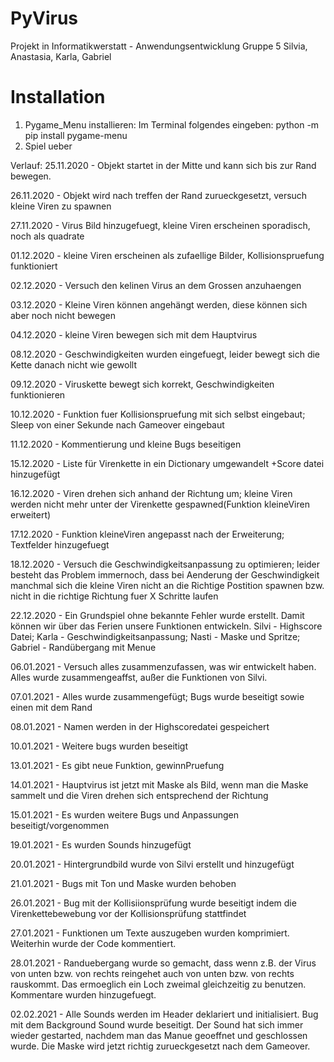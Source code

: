 # PyVirus
Projekt in Informatikwerstatt - Anwendungsentwicklung
Gruppe 5
Silvia, Anastasia, Karla, Gabriel

# Installation
1.  Pygame_Menu installieren:
    Im Terminal folgendes eingeben:
    python -m pip install pygame-menu
2. Spiel ueber 
    
Verlauf:
25.11.2020 - Objekt startet in der Mitte und kann sich bis zur Rand bewegen.

26.11.2020 - Objekt wird nach treffen der Rand zurueckgesetzt, versuch kleine Viren zu spawnen

27.11.2020 - Virus Bild hinzugefuegt, kleine Viren erscheinen sporadisch, noch als quadrate

01.12.2020 - kleine Viren erscheinen als zufaellige Bilder, Kollisionspruefung funktioniert

02.12.2020 - Versuch den kelinen Virus an dem Grossen anzuhaengen

03.12.2020 - Kleine Viren können angehängt werden, diese können sich aber noch nicht bewegen

04.12.2020 - kleine Viren bewegen sich mit dem Hauptvirus

08.12.2020 - Geschwindigkeiten wurden eingefuegt, leider bewegt sich die Kette danach nicht wie gewollt

09.12.2020 - Viruskette bewegt sich korrekt, Geschwindigkeiten funktionieren

10.12.2020 - Funktion fuer Kollisionspruefung mit sich selbst eingebaut; Sleep von einer Sekunde nach Gameover eingebaut

11.12.2020 - Kommentierung und kleine Bugs beseitigen

15.12.2020 - Liste für Virenkette in ein Dictionary umgewandelt +Score datei hinzugefügt

16.12.2020 - Viren drehen sich anhand der Richtung um; kleine Viren werden nicht mehr unter der Virenkette gespawned(Funktion kleineViren erweitert)

17.12.2020 - Funktion kleineViren angepasst nach der Erweiterung; Textfelder hinzugefuegt

18.12.2020 - Versuch die Geschwindigkeitsanpassung zu optimieren; leider besteht das Problem immernoch, dass bei Aenderung der Geschwindigkeit manchmal sich die kleine Viren nicht an die Richtige Postition spawnen bzw. nicht in die richtige Richtung fuer X Schritte laufen

22.12.2020 - Ein Grundspiel ohne bekannte Fehler wurde erstellt. Damit können wir über das Ferien unsere Funktionen entwickeln. Silvi - Highscore Datei; Karla - Geschwindigkeitsanpassung; Nasti - Maske und Spritze; Gabriel - Randübergang mit Menue

06.01.2021 - Versuch alles zusammenzufassen, was wir entwickelt haben. Alles wurde zusammengeaffst, außer die Funktionen von Silvi.

07.01.2021 - Alles wurde zusammengefügt; Bugs wurde beseitigt sowie einen mit dem Rand

08.01.2021 - Namen werden in der Highscoredatei gespeichert

10.01.2021 - Weitere bugs wurden beseitigt

13.01.2021 - Es gibt neue Funktion, gewinnPruefung

14.01.2021 - Hauptvirus ist jetzt mit Maske als Bild, wenn man die Maske sammelt und die Viren drehen sich entsprechend der Richtung

15.01.2021 - Es wurden weitere Bugs und Anpassungen beseitigt/vorgenommen

19.01.2021 - Es wurden Sounds hinzugefügt

20.01.2021 - Hintergrundbild wurde von Silvi erstellt und hinzugefügt

21.01.2021 - Bugs mit Ton und Maske wurden behoben

26.01.2021 - Bug mit der Kollisiionsprüfung wurde beseitigt indem die Virenkettebewebung vor der Kollisionsprüfung stattfindet

27.01.2021 - Funktionen um Texte auszugeben wurden komprimiert. Weiterhin wurde der Code kommentiert.

28.01.2021 - Randuebergang wurde so gemacht, dass wenn z.B. der Virus von unten bzw. von rechts reingehet auch von unten bzw. von rechts rauskommt. Das ermoeglich ein Loch zweimal gleichzeitig zu benutzen. Kommentare wurden hinzugefuegt. 

02.02.2021 - Alle Sounds werden im Header deklariert und initialisiert. Bug mit dem Background Sound wurde beseitigt. Der Sound hat sich immer wieder gestarted, nachdem man das Manue geoeffnet und geschlossen wurde. Die Maske wird jetzt richtig zurueckgesetzt nach dem Gameover.
